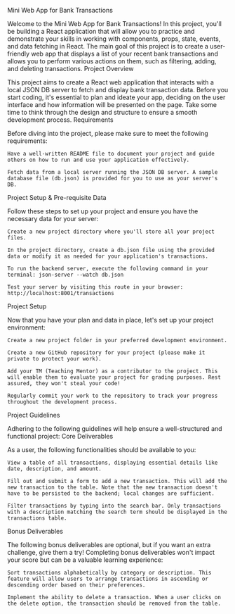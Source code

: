 Mini Web App for Bank Transactions 

Welcome to the Mini Web App for Bank Transactions! In this project, you'll be building a React application that will allow you to practice and demonstrate your skills in working with components, props, state, events, and data fetching in React. The main goal of this project is to create a user-friendly web app that displays a list of your recent bank transactions and allows you to perform various actions on them, such as filtering, adding, and deleting transactions.
Project Overview

This project aims to create a React web application that interacts with a local JSON DB server to fetch and display bank transaction data. Before you start coding, it's essential to plan and ideate your app, deciding on the user interface and how information will be presented on the page. Take some time to think through the design and structure to ensure a smooth development process.
Requirements

Before diving into the project, please make sure to meet the following requirements:

    Have a well-written README file to document your project and guide others on how to run and use your application effectively.

    Fetch data from a local server running the JSON DB server. A sample database file (db.json) is provided for you to use as your server's DB.

Project Setup & Pre-requisite Data

Follow these steps to set up your project and ensure you have the necessary data for your server:

    Create a new project directory where you'll store all your project files.

    In the project directory, create a db.json file using the provided data or modify it as needed for your application's transactions.

    To run the backend server, execute the following command in your terminal: json-server --watch db.json

    Test your server by visiting this route in your browser: http://localhost:8001/transactions

Project Setup

Now that you have your plan and data in place, let's set up your project environment:

    Create a new project folder in your preferred development environment.

    Create a new GitHub repository for your project (please make it private to protect your work).

    Add your TM (Teaching Mentor) as a contributor to the project. This will enable them to evaluate your project for grading purposes. Rest assured, they won't steal your code!

    Regularly commit your work to the repository to track your progress throughout the development process.

Project Guidelines

Adhering to the following guidelines will help ensure a well-structured and functional project:
Core Deliverables

As a user, the following functionalities should be available to you:

    View a table of all transactions, displaying essential details like date, description, and amount.

    Fill out and submit a form to add a new transaction. This will add the new transaction to the table. Note that the new transaction doesn't have to be persisted to the backend; local changes are sufficient.

    Filter transactions by typing into the search bar. Only transactions with a description matching the search term should be displayed in the transactions table.

Bonus Deliverables

The following bonus deliverables are optional, but if you want an extra challenge, give them a try! Completing bonus deliverables won't impact your score but can be a valuable learning experience:

    Sort transactions alphabetically by category or description. This feature will allow users to arrange transactions in ascending or descending order based on their preferences.

    Implement the ability to delete a transaction. When a user clicks on the delete option, the transaction should be removed from the table.

